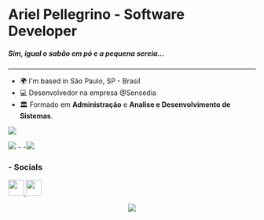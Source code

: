 # Ariel Pellegrino - Software Developer
##### Sim, igual o sabão em pó e a pequena sereia...

-------------------------------------------------

- 🌍 I'm based in São Paulo, SP - Brasil
- 💻  Desenvolvedor na empresa @Sensedia
- 🏛️ Formado em <b>Administração</b> e <b>Analise e Desenvolvimento de Sistemas</b>.

![](http://github-profile-summary-cards.vercel.app/api/cards/profile-details?username=arielpellegrino&theme=tokyonight)

![](http://github-profile-summary-cards.vercel.app/api/cards/repos-per-language?username=arielpellegrino&theme=tokyonight)  -  -![](http://github-profile-summary-cards.vercel.app/api/cards/stats?username=arielpellegrino&theme=tokyonight)

### - Socials

<a  href="https://www.linkedin.com/in/aripellegrino"  target="_blank"  rel="noreferrer">  <picture>  <source  media="(prefers-color-scheme: dark)"  srcset="https://raw.githubusercontent.com/danielcranney/readme-generator/main/public/icons/socials/linkedin-dark.svg"  />  <source  media="(prefers-color-scheme: light)"  srcset="https://raw.githubusercontent.com/danielcranney/readme-generator/main/public/icons/socials/linkedin.svg"  />  <img  src="https://raw.githubusercontent.com/danielcranney/readme-generator/main/public/icons/socials/linkedin.svg"  width="32"  height="32"  />  </picture>  </a> <a  href="https://www.youtube.com/@ArielPellegrino"  target="_blank"  rel="noreferrer">  <picture>  <source  media="(prefers-color-scheme: dark)"  srcset="https://raw.githubusercontent.com/danielcranney/readme-generator/main/public/icons/socials/youtube.svg"  />  <source  media="(prefers-color-scheme: light)"  srcset="https://raw.githubusercontent.com/danielcranney/readme-generator/main/public/icons/socials/youtube.svg"  />  <img  src="https://raw.githubusercontent.com/danielcranney/readme-generator/main/public/icons/socials/youtube.svg"  width="32"  height="32"  />  </picture>  </a> 

<p align="center">
  <img src="https://media3.giphy.com/media/v1.Y2lkPTc5MGI3NjExeWIyMjFybnQ2ZGFla3hrYnp3a3oxN3o0czVlcXZ6ZWJocXRobXh4YyZlcD12MV9pbnRlcm5hbF9naWZfYnlfaWQmY3Q9Zw/h1ZP8qqDKyNnW/giphy.gif"
</p>


